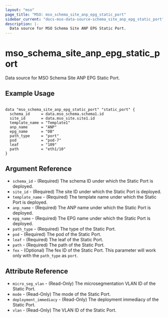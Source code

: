 ```yaml
---
layout: "mso"
page_title: "MSO: mso_schema_site_anp_epg_static_port"
sidebar_current: "docs-mso-data-source-schema_site_anp_epg_static_port"
description: |-
  Data source for MSO Schema Site ANP EPG Static Port.
---
```


# mso_schema_site_anp_epg_static_port #

Data source for MSO Schema Site ANP EPG Static Port.

## Example Usage ##

```hcl

data "mso_schema_site_anp_epg_static_port" "static_port" {
  schema_id     = data.mso_schema.schema1.id
  site_id       = data.mso_site.site1.id
  template_name = "Template1"
  anp_name      = "ANP"
  epg_name      = "DB"
  path_type     = "port"
  pod           = "pod-7"
  leaf          = "109"
  path          = "eth1/10"
}

```

## Argument Reference ##

* `schema_id` - (Required) The schema ID under which the Static Port is deployed.
* `site_id` - (Required) The site ID under which the Static Port is deployed.
* `template_name` - (Required) The template name under which the Static Port is deployed.
* `anp_name` - (Required) The ANP name under which the Static Port is deployed.
* `epg_name` - (Required) The EPG name under which the Static Port is deployed.
* `path_type` - (Required) The type of the Static Port.
* `pod` - (Required) The pod of the Static Port.
* `leaf` - (Required) The leaf of the Static Port.
* `path` - (Required) The path of the Static Port.
* `fex` - (Optional) The fex ID of the Static Port. This parameter will work only with the `path_type` as `port`.


## Attribute Reference ##

* `micro_seg_vlan` - (Read-Only) The microsegmentation VLAN ID of the Static Port.
* `mode` - (Read-Only) The mode of the Static Port.
* `deployment_immediacy` - (Read-Only) The deployment immediacy of the Static Port.
* `vlan` - (Read-Only) The VLAN ID of the Static Port.

 
